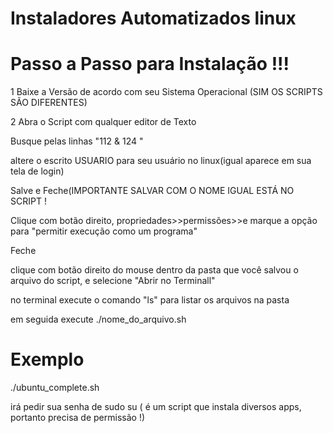 # Instaladores Automatizados linux

# Passo a Passo para Instalação !!!

1 Baixe a Versão de acordo com seu Sistema Operacional
(SIM OS SCRIPTS SÃO DIFERENTES)

2 Abra o Script com qualquer editor de Texto

Busque pelas linhas "112 & 124 "

altere o escrito USUARIO para seu usuário no linux(igual aparece em sua tela de login)

Salve e Feche(IMPORTANTE SALVAR COM O NOME IGUAL ESTÁ NO SCRIPT !

Clique com botão direito, propriedades>>permissões>>e marque a opção para  "permitir execução como um programa"

Feche

clique com botão direito do mouse dentro da pasta que você salvou o arquivo do script, e selecione "Abrir no Terminall"

no terminal execute o comando "ls" para listar os arquivos na pasta

em seguida execute ./nome_do_arquivo.sh

# Exemplo 
./ubuntu_complete.sh

irá pedir sua senha de sudo su ( é um script que instala diversos apps, portanto precisa de permissão !)


